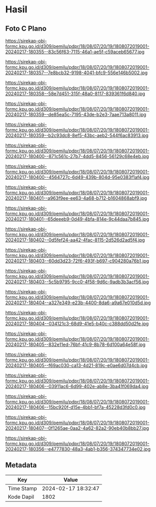 # Hasil

## Foto C Plano

https://sirekap-obj-formc.kpu.go.id/d309/pemilu/pdpr/18/08/07/20/19/1808072019001-20240217-180355--83c56f63-7115-46a1-ae5f-c59aceb65677.jpg

https://sirekap-obj-formc.kpu.go.id/d309/pemilu/pdpr/18/08/07/20/19/1808072019001-20240217-180357--7e8bcb32-9198-4041-bfc9-556e146b5002.jpg

https://sirekap-obj-formc.kpu.go.id/d309/pemilu/pdpr/18/08/07/20/19/1808072019001-20240217-180358--58e7d451-315f-48a0-8117-839361f6d840.jpg

https://sirekap-obj-formc.kpu.go.id/d309/pemilu/pdpr/18/08/07/20/19/1808072019001-20240217-180359--de85ea5c-7195-43de-b2e3-7aae713a8011.jpg

https://sirekap-obj-formc.kpu.go.id/d309/pemilu/pdpr/18/08/07/20/19/1808072019001-20240217-180359--b2c93dc8-8ef5-43bc-aeb2-544f6ac83913.jpg

https://sirekap-obj-formc.kpu.go.id/d309/pemilu/pdpr/18/08/07/20/19/1808072019001-20240217-180400--871c561c-27b7-4dd5-8456-56129c68e4eb.jpg

https://sirekap-obj-formc.kpu.go.id/d309/pemilu/pdpr/18/08/07/20/19/1808072019001-20240217-180400--4564727c-6d49-439b-804d-95e0383f1af4.jpg

https://sirekap-obj-formc.kpu.go.id/d309/pemilu/pdpr/18/08/07/20/19/1808072019001-20240217-180401--a963f9ee-ee63-4a68-b712-b1604868abf9.jpg

https://sirekap-obj-formc.kpu.go.id/d309/pemilu/pdpr/18/08/07/20/19/1808072019001-20240217-180401--65deeeb9-0d49-4bfa-814e-9c44daa7b845.jpg

https://sirekap-obj-formc.kpu.go.id/d309/pemilu/pdpr/18/08/07/20/19/1808072019001-20240217-180402--0d5fef24-aa42-4fac-8115-2d526d2ad5f4.jpg

https://sirekap-obj-formc.kpu.go.id/d309/pemilu/pdpr/18/08/07/20/19/1808072019001-20240217-180403--60dd3d23-72f6-493f-b697-c904280a76b1.jpg

https://sirekap-obj-formc.kpu.go.id/d309/pemilu/pdpr/18/08/07/20/19/1808072019001-20240217-180403--5c5b9795-9cc0-4f58-9d6c-9adb3b3acf56.jpg

https://sirekap-obj-formc.kpu.go.id/d309/pemilu/pdpr/18/08/07/20/19/1808072019001-20240217-180404--a327e349-e23b-4400-8da6-a9a67e010d5d.jpg

https://sirekap-obj-formc.kpu.go.id/d309/pemilu/pdpr/18/08/07/20/19/1808072019001-20240217-180404--034121c3-68d9-41e5-b40c-c388dd50d2fe.jpg

https://sirekap-obj-formc.kpu.go.id/d309/pemilu/pdpr/18/08/07/20/19/1808072019001-20240217-180405--832e11ed-76bf-41c9-8b78-6d100a64e58f.jpg

https://sirekap-obj-formc.kpu.go.id/d309/pemilu/pdpr/18/08/07/20/19/1808072019001-20240217-180405--f69ac030-ca13-4d21-819c-e0ae6d07d4cb.jpg

https://sirekap-obj-formc.kpu.go.id/d309/pemilu/pdpr/18/08/07/20/19/1808072019001-20240217-180406--03911ac6-6d99-402e-ab8e-3ba41f069da4.jpg

https://sirekap-obj-formc.kpu.go.id/d309/pemilu/pdpr/18/08/07/20/19/1808072019001-20240217-180406--15bc920f-d15e-4bb1-bf7a-45228d3fd0c0.jpg

https://sirekap-obj-formc.kpu.go.id/d309/pemilu/pdpr/18/08/07/20/19/1808072019001-20240217-180407--0f1265ae-0aa2-4a62-82a2-90eb40b8bb27.jpg

https://sirekap-obj-formc.kpu.go.id/d309/pemilu/pdpr/18/08/07/20/19/1808072019001-20240217-180356--e4777830-48a3-4ab1-b356-374347734e02.jpg


## Metadata

| Key        | Value               |
| ---------- | ------------------- |
| Time Stamp | 2024-02-17 18:32:47 |
| Kode Dapil | 1802                |



